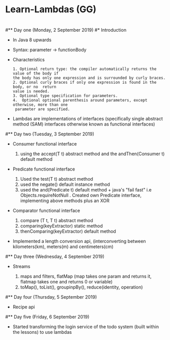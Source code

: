 # Learn-Lambdas (GG)
# 
# 
# 
#** Day one (Monday, 2 September 2019)
#* Introduction
-	In Java 8 upwards
-	Syntax: parameter -> functionBody
-	Characteristics

		1. Optional return type: the compiler automatically returns the value of the body if 
		the body has only one expression and is surrounded by curly braces.
		2. Optional curly braces if only one expression is found in the body, or no  return 
		value is needed.
		3. Optional type specification for parameters.
		4.  Optional optional parenthesis around parameters, except otherwise, more than one
		 parameter are specified.
	
-	Lambdas are implementations of interfaces (specifically single abstract method (SAM) interfaces otherwise known as functional interfaces)


#** Day two (Tuesday, 3 September 2019)

-	Consumer functional interface

	1.	using the accept(T t) abstract method and the andThen(Consumer<T> t) default method
-	Predicate functional interface

	1.	Used the test(T t) abstract method
	2. used the negate() default instance method
	3. used the and(Predicate<T> t) default method + java's "fail fast" i.e Objects.requireNotNull
	. Created own Predicate interface, implementing above methods plus an XOR
-	Comparator functional interface

	1.	compare (T t, T t) abstract method
	2.	comparing(keyExtractor) static method
	3. thenComparing(keyExtractor) default method
-	Implemented a length conversion api, (interconverting between kilometers(km), meters(m) and centimeters(cm)

#** Day three (Wednesday, 4 September 2019)

-	Streams
	
	1. maps and filters, flatMap (map takes one param and returns it, flatmap takes one and returns 0 or 	variable)
	2. toMap(), toList(), groupinpBy(), reduce(identity, operation)


#** Day four (Thursday, 5 September 2019)

-	Recipe api


#** Day five (Friday, 6 September 2019)

-	Started transforming the login service of the todo system (built within the lessons) to use lambdas